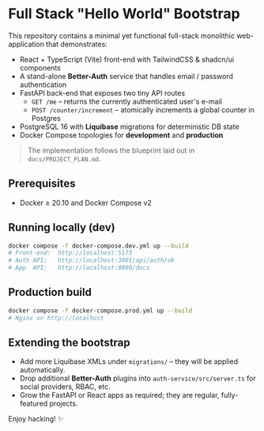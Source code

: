 # Full Stack "Hello World" Bootstrap

This repository contains a minimal yet functional full-stack monolithic web-application that demonstrates:

* React + TypeScript (Vite) front-end with TailwindCSS & shadcn/ui components
* A stand-alone **Better-Auth** service that handles email / password authentication
* FastAPI back-end that exposes two tiny API routes
  * `GET /me` – returns the currently authenticated user's e-mail
  * `POST /counter/increment` – atomically increments a global counter in Postgres
* PostgreSQL 16 with **Liquibase** migrations for deterministic DB state
* Docker Compose topologies for **development** and **production**

> The implementation follows the blueprint laid out in `docs/PROJECT_PLAN.md`.

## Prerequisites

* Docker ≥ 20.10 and Docker Compose v2

## Running locally (dev)

```bash
docker compose -f docker-compose.dev.yml up --build
# Front-end:  http://localhost:5173
# Auth API:   http://localhost:3001/api/auth/ok
# App  API:   http://localhost:8000/docs
```

## Production build

```bash
docker compose -f docker-compose.prod.yml up --build
# Nginx on http://localhost
```

## Extending the bootstrap

* Add more Liquibase XMLs under `migrations/` – they will be applied automatically.
* Drop additional **Better-Auth** plugins into `auth-service/src/server.ts` for social providers, RBAC, etc.
* Grow the FastAPI or React apps as required; they are regular, fully-featured projects.

Enjoy hacking! ✨
